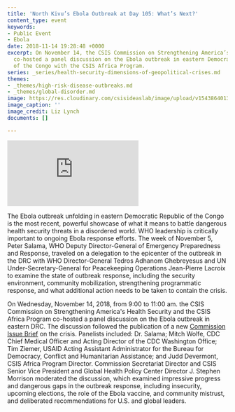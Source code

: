 ```yaml
---
title: 'North Kivu’s Ebola Outbreak at Day 105: What’s Next?'
content_type: event
keywords:
- Public Event
- Ebola
date: 2018-11-14 19:28:48 +0000
excerpt: On November 14, the CSIS Commission on Strengthening America’s Health Security
  co-hosted a panel discussion on the Ebola outbreak in eastern Democratic Republic
  of the Congo with the CSIS Africa Program.
series: _series/health-security-dimensions-of-geopolitical-crises.md
themes:
- _themes/high-risk-disease-outbreaks.md
- _themes/global-disorder.md
image: https://res.cloudinary.com/csisideaslab/image/upload/v1543864013/health-commission/North_Kivu_Ebola_event_photo.jpg
image_caption: ''
image_credit: Liz Lynch
documents: []

---
```

<div class="video-wrapper post-feature-video"> <iframe allow="autoplay; encrypted-media" allowfullscreen="" frameborder="0" src="https://www.youtube.com/embed/0ro0guxEMZU"></iframe> </div>

The Ebola outbreak unfolding in eastern Democratic Republic of the Congo is the most recent, powerful showcase of what it means to battle dangerous health security threats in a disordered world. WHO leadership is critically important to ongoing Ebola response efforts. The week of November 5, Peter Salama, WHO Deputy Director-General of Emergency Preparedness and Response, traveled on a delegation to the epicenter of the outbreak in the DRC with WHO Director-General Tedros Adhanom Ghebreyesus and UN Under-Secretary-General for Peacekeeping Operations Jean-Pierre Lacroix to examine the state of outbreak response, including the security environment, community mobilization, strengthening programmatic response, and what additional action needs to be taken to contain the crisis.

On Wednesday, November 14, 2018, from 9:00 to 11:00 am. the CSIS Commission on Strengthening America's Health Security and the CSIS Africa Program co-hosted a panel discussion on the Ebola outbreak in eastern DRC. The discussion followed the publication of a new [Commission Issue Brief](https://healthsecurity.csis.org/articles/north-kivu-s-ebola-outbreak-at-day-90-what-is-to-be-done/) on the crisis. Panelists included: Dr. Salama; Mitch Wolfe, CDC Chief Medical Officer and Acting Director of the CDC Washington Office; Tim Ziemer, USAID Acting Assistant Administrator for the Bureau for Democracy, Conflict and Humanitarian Assistance; and Judd Devermont, CSIS Africa Program Director. Commission Secretariat Director and CSIS Senior Vice President and Global Health Policy Center Director J. Stephen Morrison moderated the discussion, which examined impressive progress and dangerous gaps in the outbreak response, including insecurity, upcoming elections, the role of the Ebola vaccine, and community mistrust, and deliberated recommendations for U.S. and global leaders.